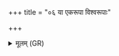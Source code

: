 +++
title = "०६ या एकरूपा विश्वरूपाः"

+++
<details><summary>मूलम् (GR)</summary>

या एकरूपा विश्वरूपाः सरूपा  
यासाम् अग्निर् ऊधो वो जन्म वेद ।  
या अङ्गिरसस् तपसेह चक्रुस्  
ताभ्यः पर्जन्य महि शर्म यच्छात् ॥
</details>